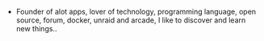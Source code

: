 - Founder of alot apps, lover of technology, programming language, open source, forum, docker, unraid and arcade, I like to discover and learn new things..
  <br>




















































































































































































































































































